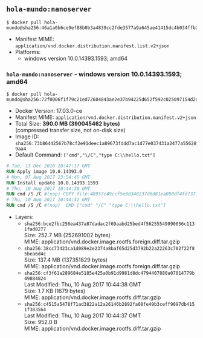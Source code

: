 ## `hola-mundo:nanoserver`

```console
$ docker pull hola-mundo@sha256:46a1a0b6ce9ef88b0b3a4839cc2fde3577a9a645ae41415dc4b034ffb222a7ca
```

-	Manifest MIME: `application/vnd.docker.distribution.manifest.list.v2+json`
-	Platforms:
	-	windows version 10.0.14393.1593; amd64

### `hola-mundo:nanoserver` - windows version 10.0.14393.1593; amd64

```console
$ docker pull hola-mundo@sha256:72f0006f1f79c21ed72604843ae2e37b94225d652f592c025097154d2de885dc
```

-	Docker Version: 17.03.0-ce
-	Manifest MIME: `application/vnd.docker.distribution.manifest.v2+json`
-	Total Size: **390.0 MB (390045462 bytes)**  
	(compressed transfer size, not on-disk size)
-	Image ID: `sha256:73b86442567b78cf2e91deec1a89673fddd7ac1d77e037431a2477a556289aa4`
-	Default Command: `["cmd","\/C","type C:\\hello.txt"]`

```dockerfile
# Tue, 13 Dec 2016 10:47:17 GMT
RUN Apply image 10.0.14393.0
# Mon, 07 Aug 2017 23:54:45 GMT
RUN Install update 10.0.14393.1593
# Thu, 10 Aug 2017 10:44:30 GMT
RUN cmd /S /C #(nop) COPY file:48957c49ccf5e9d348237d6d81ea098df4fd73711be3cfcd43f1d3bc360f67f4 in C: 
# Thu, 10 Aug 2017 10:44:32 GMT
RUN cmd /S /C #(nop)  CMD ["cmd" "/C" "type C:\\hello.txt"]
```

-	Layers:
	-	`sha256:bce2fbc256ea437a87dadac2f69aabd25bed4f56255549090056c1131fad0277`  
		Size: 252.7 MB (252691002 bytes)  
		MIME: application/vnd.docker.image.rootfs.foreign.diff.tar.gzip
	-	`sha256:38cc73423ca1d089e2e2374a8baf65d25d3792b22a22263c702f22f85bea6d4c`  
		Size: 137.4 MB (137351829 bytes)  
		MIME: application/vnd.docker.image.rootfs.foreign.diff.tar.gzip
	-	`sha256:cf3f61a289684e5185e425a0b91d9981d8dc4794407880a07014779b49884824`  
		Last Modified: Thu, 10 Aug 2017 10:44:38 GMT  
		Size: 1.7 KB (1679 bytes)  
		MIME: application/vnd.docker.image.rootfs.diff.tar.gzip
	-	`sha256:c4515a5478f71ad3822a12a26146b2892fa08fe49b3ceff9097db4151f383564`  
		Last Modified: Thu, 10 Aug 2017 10:44:37 GMT  
		Size: 952.0 B  
		MIME: application/vnd.docker.image.rootfs.diff.tar.gzip
